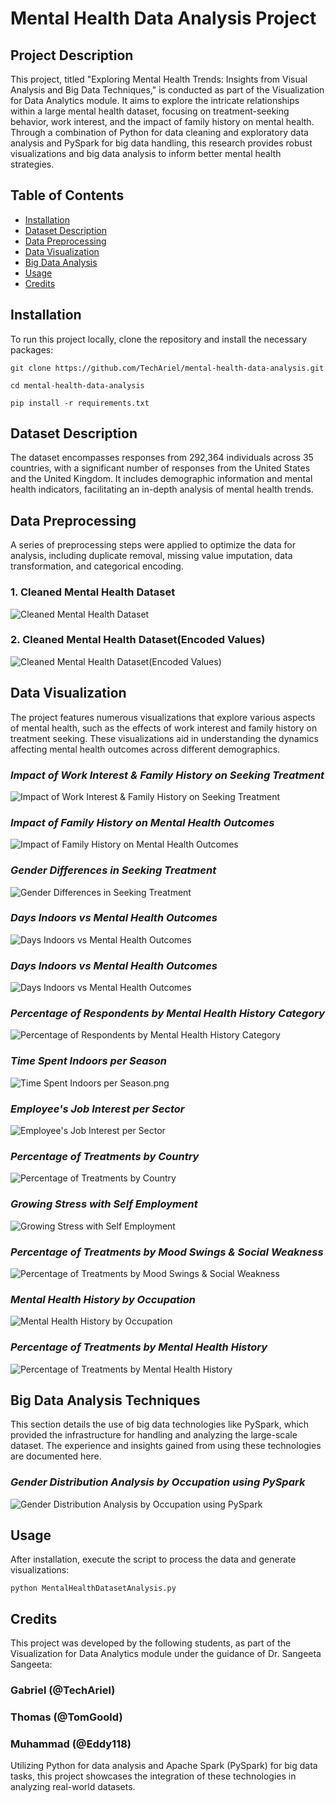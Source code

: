 # Mental Health Data Analysis Project

## Project Description
This project, titled "Exploring Mental Health Trends: Insights from Visual Analysis and Big Data Techniques," is conducted as part of the Visualization for Data Analytics module. It aims to explore the intricate relationships within a large mental health dataset, focusing on treatment-seeking behavior, work interest, and the impact of family history on mental health. Through a combination of Python for data cleaning and exploratory data analysis and PySpark for big data handling, this research provides robust visualizations and big data analysis to inform better mental health strategies.

## Table of Contents
- [Installation](#installation)
- [Dataset Description](#dataset-description)
- [Data Preprocessing](#data-preprocessing)
- [Data Visualization](#data-visualization)
- [Big Data Analysis](#big-data-analysis)
- [Usage](#usage)
- [Credits](#credits)

## Installation
To run this project locally, clone the repository and install the necessary packages:
```
git clone https://github.com/TechAriel/mental-health-data-analysis.git
```
```
cd mental-health-data-analysis
```
```
pip install -r requirements.txt
```
## Dataset Description
The dataset encompasses responses from 292,364 individuals across 35 countries, with a significant number of responses from the United States and the United Kingdom. It includes demographic information and mental health indicators, facilitating an in-depth analysis of mental health trends.

## Data Preprocessing
A series of preprocessing steps were applied to optimize the data for analysis, including duplicate removal, missing value imputation, data transformation, and categorical encoding.

### 1. Cleaned Mental Health Dataset
![Cleaned Mental Health Dataset](images/CleanedMentalHealthDataset.png)

### 2. Cleaned Mental Health Dataset(Encoded Values)
![Cleaned Mental Health Dataset(Encoded Values)](images/CleanedMentalHealthDataset(EncodedValues).png)

## Data Visualization
The project features numerous visualizations that explore various aspects of mental health, such as the effects of work interest and family history on treatment seeking. These visualizations aid in understanding the dynamics affecting mental health outcomes across different demographics.

### *Impact of Work Interest & Family History on Seeking Treatment*
![Impact of Work Interest & Family History on Seeking Treatment](images/ImpactofWorkInterest&FamilyHistoryonSeekingTreatment.png)

### *Impact of Family History on Mental Health Outcomes*
![Impact of Family History on Mental Health Outcomes](images/ImpactofFamilyHistoryonMentalHealthOutcomes.png)

### *Gender Differences in Seeking Treatment*
![Gender Differences in Seeking Treatment](images/GenderDifferencesinSeekingTreatment.png)

### *Days Indoors vs Mental Health Outcomes*
![Days Indoors vs Mental Health Outcomes](images/DaysIndoorsvsMentalHealthOutcomes.png)

### *Days Indoors vs Mental Health Outcomes*
![Days Indoors vs Mental Health Outcomes](images/DaysIndoorsvsMentalHealthOutcomes1.png)

### *Percentage of Respondents by Mental Health History Category*
![Percentage of Respondents by Mental Health History Category](images/PercentageofRespondentsbyMentalHealthHistoryCategory.png)

### *Time Spent Indoors per Season*
![Time Spent Indoors per Season.png](images/TimeSpentIndoorsperSeason.png)

### *Employee's Job Interest per Sector*
![Employee's Job Interest per Sector](images/Employee'sJobInterestperSector.png)

### *Percentage of Treatments by Country*
![Percentage of Treatments by Country](images/PercentageofTreatmentsbyCountry.png)

### *Growing Stress with Self Employment*
![Growing Stress with Self Employment](images/GrowingStresswithSelfEmployment.png)

### *Percentage of Treatments by Mood Swings & Social Weakness*
![Percentage of Treatments by Mood Swings & Social Weakness](images/PercentageofTreatmentsbyMoodSwings&SocialWeakness.png)

### *Mental Health History by Occupation*
![Mental Health History by Occupation](images/MentalHealthHistorybyOccupation.png)

### *Percentage of Treatments by Mental Health History*
![Percentage of Treatments by Mental Health History](images/PercentageofTreatmentsbyMentalHealthHistory.png)



## Big Data Analysis Techniques
This section details the use of big data technologies like PySpark, which provided the infrastructure for handling and analyzing the large-scale dataset. The experience and insights gained from using these technologies are documented here.

### *Gender Distribution Analysis by Occupation using PySpark*
![Gender Distribution Analysis by Occupation using PySpark](images/GenderDistributionAnalysisbyOccupationusingPySpark.png)

## Usage
After installation, execute the script to process the data and generate visualizations:
```
python MentalHealthDatasetAnalysis.py
```

## Credits
This project was developed by the following students, as part of the Visualization for Data Analytics module under the guidance of Dr. Sangeeta Sangeeta:

### Gabriel (@TechAriel)

### Thomas (@TomGoold)

### Muhammad (@Eddy118)

Utilizing Python for data analysis and Apache Spark (PySpark) for big data tasks, this project showcases the integration of these technologies in analyzing real-world datasets.
